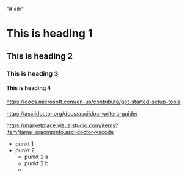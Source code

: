 "# aib" 
# This is heading 1
## This is heading 2
### This is heading 3
#### This is heading 4

<https://docs.microsoft.com/en-us/contribute/get-started-setup-tools>

<https://asciidoctor.org/docs/asciidoc-writers-guide/>

<https://marketplace.visualstudio.com/items?itemName=joaompinto.asciidoctor-vscode>

- punkt 1
- punkt 2
    - punkt 2 a
    - punkt 2 b
    - 